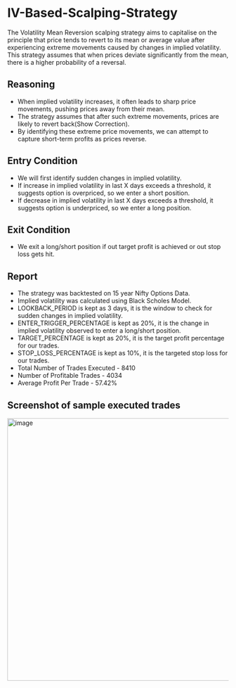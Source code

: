 # IV-Based-Scalping-Strategy

The Volatility Mean Reversion scalping strategy aims to capitalise
on the principle that price tends to revert to its mean or average
value after experiencing extreme movements caused by changes in
implied volatility. This strategy assumes that when prices deviate
significantly from the mean, there is a higher probability of a
reversal.
 
 
 ## Reasoning
- When implied volatility increases, it often leads to sharp price movements, pushing prices away from their mean.
- The strategy assumes that after such extreme movements, prices are likely to revert back(Show Correction).
- By identifying these extreme price movements, we can attempt to capture short-term profits as prices reverse.

## Entry Condition
- We will first identify sudden changes in implied volatility.
- If increase in implied volatility in last X days exceeds a threshold, it suggests option is overpriced, so we enter a short position.
- If decrease in implied volatility in last X days exceeds a threshold, it suggests option is underpriced, so we enter a long position.

## Exit Condition
- We exit a long/short position if out target profit is achieved or out stop loss gets hit.

## Report
- The strategy was backtested on 15 year Nifty Options Data.
- Implied volatility was calculated using Black Scholes Model.
- LOOKBACK_PERIOD is kept as 3 days, it is the window to check for sudden changes in implied volatility.
- ENTER_TRIGGER_PERCENTAGE is kept as 20%, it is the change in implied volatility observed to enter a long/short position.
- TARGET_PERCENTAGE is kept as 20%, it is the target profit percentage for our trades.
- STOP_LOSS_PERCENTAGE is kept as 10%, it is the targeted stop loss for our trades.
- Total Number of Trades Executed - 8410
- Number of Profitable Trades - 4034
- Average Profit Per Trade - 57.42%

## Screenshot of sample executed trades
<img width="597" alt="image" src="https://github.com/BeKingsman/IV-Based-Scalping-Strategy/assets/53928332/ef68e453-2f65-423f-8dbe-fdfbf742ee8d">


